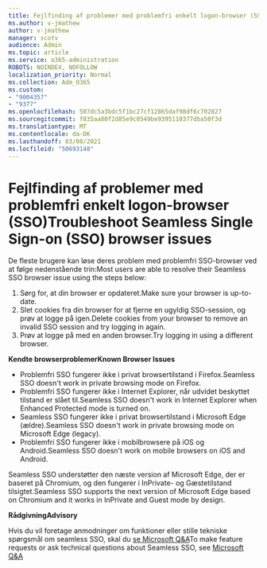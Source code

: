 ```yaml
---
title: Fejlfinding af problemer med problemfri enkelt logon-browser (SSO)
ms.author: v-jmathew
author: v-jmathew
manager: scotv
audience: Admin
ms.topic: article
ms.service: o365-administration
ROBOTS: NOINDEX, NOFOLLOW
localization_priority: Normal
ms.collection: Adm_O365
ms.custom:
- "9004357"
- "9377"
ms.openlocfilehash: 507dc5a3bdc5f1bc27cf12865daf98df6c702827
ms.sourcegitcommit: f835aa80f2d85e9c0549be9395110377dba50f3d
ms.translationtype: MT
ms.contentlocale: da-DK
ms.lasthandoff: 03/08/2021
ms.locfileid: "50693148"
---
```

# <a name="troubleshoot-seamless-single-sign-on-sso-browser-issues"></a><span data-ttu-id="19f54-102">Fejlfinding af problemer med problemfri enkelt logon-browser (SSO)</span><span class="sxs-lookup"><span data-stu-id="19f54-102">Troubleshoot Seamless Single Sign-on (SSO) browser issues</span></span>

<span data-ttu-id="19f54-103">De fleste brugere kan løse deres problem med problemfri SSO-browser ved at følge nedenstående trin:</span><span class="sxs-lookup"><span data-stu-id="19f54-103">Most users are able to resolve their Seamless SSO browser issue using the steps below:</span></span>

1. <span data-ttu-id="19f54-104">Sørg for, at din browser er opdateret.</span><span class="sxs-lookup"><span data-stu-id="19f54-104">Make sure your browser is up-to-date.</span></span>
2. <span data-ttu-id="19f54-105">Slet cookies fra din browser for at fjerne en ugyldig SSO-session, og prøv at logge på igen.</span><span class="sxs-lookup"><span data-stu-id="19f54-105">Delete cookies from your browser to remove an invalid SSO session and try logging in again.</span></span>
3. <span data-ttu-id="19f54-106">Prøv at logge på med en anden browser.</span><span class="sxs-lookup"><span data-stu-id="19f54-106">Try logging in using a different browser.</span></span>

<span data-ttu-id="19f54-107">**Kendte browserproblemer**</span><span class="sxs-lookup"><span data-stu-id="19f54-107">**Known Browser Issues**</span></span>

- <span data-ttu-id="19f54-108">Problemfri SSO fungerer ikke i privat browsertilstand i Firefox.</span><span class="sxs-lookup"><span data-stu-id="19f54-108">Seamless SSO doesn't work in private browsing mode on Firefox.</span></span>
- <span data-ttu-id="19f54-109">Problemfri SSO fungerer ikke i Internet Explorer, når udvidet beskyttet tilstand er slået til.</span><span class="sxs-lookup"><span data-stu-id="19f54-109">Seamless SSO doesn't work in Internet Explorer when Enhanced Protected mode is turned on.</span></span>
- <span data-ttu-id="19f54-110">Seamless SSO fungerer ikke i privat browsertilstand i Microsoft Edge (ældre).</span><span class="sxs-lookup"><span data-stu-id="19f54-110">Seamless SSO doesn't work in private browsing mode on Microsoft Edge (legacy).</span></span>
- <span data-ttu-id="19f54-111">Problemfri SSO fungerer ikke i mobilbrowsere på iOS og Android.</span><span class="sxs-lookup"><span data-stu-id="19f54-111">Seamless SSO doesn't work on mobile browsers on iOS and Android.</span></span>

<span data-ttu-id="19f54-112">Seamless SSO understøtter den næste version af Microsoft Edge, der er baseret på Chromium, og den fungerer i InPrivate- og Gæstetilstand tilsigtet.</span><span class="sxs-lookup"><span data-stu-id="19f54-112">Seamless SSO supports the next version of Microsoft Edge based on Chromium and it works in InPrivate and Guest mode by design.</span></span>

<span data-ttu-id="19f54-113">**Rådgivning**</span><span class="sxs-lookup"><span data-stu-id="19f54-113">**Advisory**</span></span>

<span data-ttu-id="19f54-114">Hvis du vil foretage anmodninger om funktioner eller stille tekniske spørgsmål om seamless SSO, skal du [se Microsoft Q&A](https://docs.microsoft.com/answers/topics/azure-ad-single-sign-on.html)</span><span class="sxs-lookup"><span data-stu-id="19f54-114">To make feature requests or ask technical questions about Seamless SSO, see [Microsoft Q&A](https://docs.microsoft.com/answers/topics/azure-ad-single-sign-on.html)</span></span>
